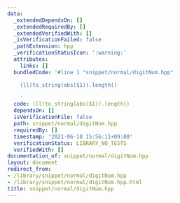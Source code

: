 ```yaml
---
data:
  _extendedDependsOn: []
  _extendedRequiredBy: []
  _extendedVerifiedWith: []
  _isVerificationFailed: false
  _pathExtension: hpp
  _verificationStatusIcon: ':warning:'
  attributes:
    links: []
  bundledCode: '#line 1 "snippet/normal/digitNum.hpp"

    (ll)to_string(abs($1)).length()

    '
  code: (ll)to_string(abs($1)).length()
  dependsOn: []
  isVerificationFile: false
  path: snippet/normal/digitNum.hpp
  requiredBy: []
  timestamp: '2021-06-18 15:56:11+09:00'
  verificationStatus: LIBRARY_NO_TESTS
  verifiedWith: []
documentation_of: snippet/normal/digitNum.hpp
layout: document
redirect_from:
- /library/snippet/normal/digitNum.hpp
- /library/snippet/normal/digitNum.hpp.html
title: snippet/normal/digitNum.hpp
---
```

